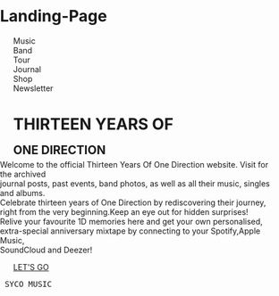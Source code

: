 # Landing-Page
<!DOCTYPE html>
<html>
<head>
  <style>
     ul li{
      list-style-type:none;
     }
  </style>
  <style>
    body{
      background-image: url(pic.jpg);
      background-repeat:no-repeat ;
      background-size: cover;
      position: relative;
      background-position: center;
      height: 100vh;
      margin: 0;
      padding:0;
      margin-bottom: 15%;
      }
  </style>
  <style>
    h2{line-height: 0px;}
  </style>
<script src="https://kit.fontawesome.com/f9c49325e6.js" crossorigin="anonymous"></script>
<link rel = "stylesheet" href="style.css">
</head>
<body>
<div class="menu-bar">     
<ul>
<li>Music</li>
<li>Band</li>
<li>Tour</li>
<li>Journal</li>
<li>Shop</li>
<li>Newsletter</li> 
</ul>
</div>
  <div>
  <ul>
    <h1 class = "paragraph">THIRTEEN YEARS OF</h1>
    <h2 class = "paragraph2">ONE DIRECTION</h2>
  </div>
</ul>
<div>
  <p class = "paragraph5">Welcome to the official Thirteen Years Of One Direction website. Visit for the archived<br>
  journal posts, past events, band photos, as well as all their music, singles and albums.<br>
  Celebrate thirteen years of One Direction by rediscovering their journey,<br>
  right from the very beginning.Keep an eye out for hidden surprises!<br>
  Relive your favourite 1D memories here and get your own personalised,<br>
  extra-special anniversary mixtape by connecting to your Spotify,Apple Music,<br>
  SoundCloud and Deezer!</p>
</div>
<ul>
<div>
<a href= "#" class = "lets-go-btn">LET'S GO</a>
</div>
</ul>
<footer class = "footer">
  <div class="icons">
  <ul>
    <a style="color: #0ac623;"href="#"><i class="fa-brands fa-spotify"></i></a> 
    <a style="color: #595b60b5;"href="#"><i class="fa-brands fa-apple"></i></a>
    <a style="color: #ef4f0bf3;"href="#"><i class="fa-brands fa-soundcloud"></i></a>
    <a style="color: floralwhite;"href="#"><i class="fa-brands fa-deezer"></i></a>
  </ul>
  </div> 
  <div class="p1">
  <pre> SYCO MUSIC                                                         &copy;2022 SONY MUSIC ENTERTAINMENT UK LTD                                              PRIVACY AND COOKIE POLICY</pre>
  </div>
</footer>
</body>
</html>
